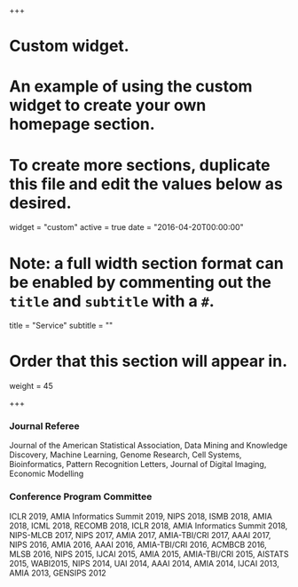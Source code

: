 +++
# Custom widget.
# An example of using the custom widget to create your own homepage section.
# To create more sections, duplicate this file and edit the values below as desired.
widget = "custom"
active = true
date = "2016-04-20T00:00:00"

# Note: a full width section format can be enabled by commenting out the `title` and `subtitle` with a `#`.
title = "Service"
subtitle = ""

# Order that this section will appear in.
weight = 45

+++

### Journal Referee
Journal of the American Statistical Association, Data Mining and Knowledge Discovery, Machine Learning, Genome Research, Cell Systems, Bioinformatics, Pattern Recognition Letters, Journal of Digital Imaging, Economic Modelling

### Conference Program Committee
ICLR 2019, AMIA Informatics Summit 2019, NIPS 2018, ISMB 2018, AMIA 2018, ICML 2018, RECOMB 2018, ICLR 2018, AMIA Informatics Summit 2018, NIPS-MLCB 2017, NIPS 2017, AMIA 2017, AMIA-TBI/CRI 2017, AAAI 2017, NIPS 2016, AMIA 2016, AAAI 2016, AMIA-TBI/CRI 2016, ACMBCB 2016, MLSB 2016, NIPS 2015, IJCAI 2015, AMIA 2015, AMIA-TBI/CRI 2015, AISTATS 2015, WABI2015, NIPS 2014, UAI 2014, AAAI 2014, AMIA 2014, IJCAI 2013, AMIA 2013, GENSIPS 2012


